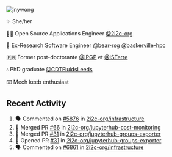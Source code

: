 ![jnywong](https://readme-typing-svg.demolab.com/?font=Intel+One+Mono&size=36&duration=3000&pause=1000&color=6bc46d&vCenter=true&width=170&lines=jnywong)

✨ She/her

👩‍💻 Open Source Applications Engineer [@2i2c-org](https://2i2c.org/)

🐻 Ex-Research Software Engineer [@bear-rsg](https://github.com/bear-rsg) [@baskerville-hpc](https://github.com/baskerville-hpc) 

🇫🇷 Former post-doctorante [@IPGP](https://github.com/IPGP) et [@ISTerre](https://www.isterre.fr/) 

💧 PhD graduate [@CDTFluidsLeeds](https://fluid-dynamics.leeds.ac.uk/) 

⌨️ Mech keeb enthusiast 

## Recent Activity 

<!--START_SECTION:activity-->
1. 🗣 Commented on [#5876](https://github.com/2i2c-org/infrastructure/issues/5876#issuecomment-3382183670) in [2i2c-org/infrastructure](https://github.com/2i2c-org/infrastructure)
2. 🎉 Merged PR [#66](https://github.com/2i2c-org/jupyterhub-cost-monitoring/pull/66) in [2i2c-org/jupyterhub-cost-monitoring](https://github.com/2i2c-org/jupyterhub-cost-monitoring)
3. 🎉 Merged PR [#31](https://github.com/2i2c-org/jupyterhub-groups-exporter/pull/31) in [2i2c-org/jupyterhub-groups-exporter](https://github.com/2i2c-org/jupyterhub-groups-exporter)
4. 💪 Opened PR [#31](https://github.com/2i2c-org/jupyterhub-groups-exporter/pull/31) in [2i2c-org/jupyterhub-groups-exporter](https://github.com/2i2c-org/jupyterhub-groups-exporter)
5. 🗣 Commented on [#6861](https://github.com/2i2c-org/infrastructure/issues/6861#issuecomment-3380725923) in [2i2c-org/infrastructure](https://github.com/2i2c-org/infrastructure)
<!--END_SECTION:activity-->
